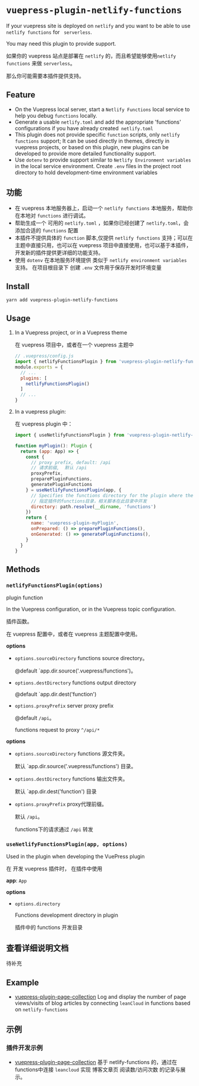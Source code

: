 # `vuepress-plugin-netlify-functions`

If your vuepress site is deployed on `netlify` and you want to be able to use `netlify functions` for ` serverless`.

You may need this plugin to provide support.

如果你的 vuepress 站点是部署在 `netlify` 的，而且希望能够使用`netlify functions` 来做 `serverless`。

那么你可能需要本插件提供支持。

## Feature

- On the Vuepress local server, start a `Netlify Functions` local service to help you debug `functions` locally.
- Generate a usable `netlify.toml` and add the appropriate 'functions' configurations if you have already created` netlify.toml`
- This plugin does not provide specific `function` scripts, only `netlify functions` support; It can be used directly in themes, directly in vuepress projects, or based on this plugin, new plugins can be developed to provide more detailed functionality support.
- Use `dotenv` to provide support similar to `Netlify Environment variables` in the local service environment. Create `.env` files in the project root directory to hold development-time environment variables

## 功能
- 在 vuepress 本地服务器上，启动一个 `netlify functions` 本地服务，帮助你在本地对 `functions` 进行调试。
- 帮助生成一个 可用的 `netlify.toml` ，如果你已经创建了 `netlify.toml`，会添加合适的 `functions` 配置
- 本插件不提供具体的 `function` 脚本,仅提供 `netlify functions` 支持；可以在主题中直接只用，也可以在 vuepress 项目中直接使用，也可以基于本插件，开发新的插件提供更详细的功能支持。
- 使用 `dotenv` 在本地服务环境提供 类似于 `netlify environment variables` 支持。 在项目根目录下 创建 `.env` 文件用于保存开发时环境变量

## Install
```
yarn add vuepress-plugin-netlify-functions
```
## Usage

1. In a Vuepress project, or in a Vuepress theme

   在 vuepress 项目中，或者在一个 vuepress 主题中
   ``` js
   // .vuepress/config.js
   import { netlifyFunctionsPlugin } from 'vuepress-plugin-netlify-functions'
   module.exports = {
     // ...
     plugins: [
       netlifyFunctionsPlugin()
     ]
     // ...
   }
   ```

2. In a vuepress plugin:

   在 vuepress plugin 中：
   ``` js
   import { useNetlifyFunctionsPlugin } from 'vuepress-plugin-netlify-functions'

   function myPlugin(): Plugin {
     return (app: App) => {
       const {
         // proxy prefix, default: /api
         // 请求前缀,  默认 /api
         proxyPrefix,
         preparePluginFunctions,
         generatePluginFunctions
       } = useNetlifyFunctionsPlugin(app, {
         // Specifies the functions directory for the plugin where the relevant scripts are developed
         // 指定插件的functions目录，相关脚本在此目录中开发
         directory: path.resolve(__dirname, 'functions')
       })
       return {
         name: 'vuepress-plugin-myPlugin',
         onPrepared: () => preparePluginFunctions(),
         onGenerated: () => generatePluginFunctions(),
       }
     }
   }
   ```

## Methods

### `netlifyFunctionsPlugin(options)`

plugin function

In the Vuepress configuration, or in the Vuepress topic configuration.

插件函数。

在 vuepress 配置中，或者在 vuepress 主题配置中使用。

__options__

- `options.sourceDirectory` functions source directory。

  @default `app.dir.source('.vuepress/functions')。

- `options.destDirectory` functions output directory

  @default `app.dir.dest('function')

- `options.proxyPrefix` server proxy prefix

  @default `/api`。

  functions request to proxy `^/api/*`

__options__

- `options.sourceDirectory` functions 源文件夹。

  默认 `app.dir.source('.vuepress/functions') 目录。

- `options.destDirectory` functions 输出文件夹。

  默认 `app.dir.dest('function') 目录

- `options.proxyPrefix` proxy代理前缀。

  默认 `/api`。

  functions下的请求通过 `/api` 转发

### `useNetlifyFunctionsPlugin(app, options)`

Used in the plugin when developing the VuePress plugin

在 开发 vuepress 插件时， 在插件中使用

__app__: `App`

__options__

- `options.directory`

  Functions development directory in plugin

  插件中的 functions 开发目录

## 查看详细说明文档

待补充

## Example

- [vuepress-plugin-page-collection](https://github.com/pengzhanbo/vuepress-theme-plume/tree/main/packages/plugin-page-collection) Log and display the number of page views/visits of blog articles by connecting `leanCloud` in functions based on `netlify-functions`

## 示例

### 插件开发示例

- [vuepress-plugin-page-collection](https://github.com/pengzhanbo/vuepress-theme-plume/tree/main/packages/plugin-page-collection) 基于 netlify-functions 的，通过在 functions中连接 `leancloud` 实现 博客文章页 阅读数/访问次数 的记录与展示。
